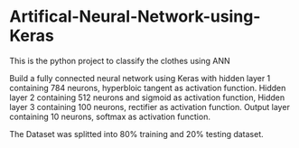 # Artifical-Neural-Network-using-Keras
This is the python project to classify the clothes using ANN 

Build a fully connected neural network using Keras with hidden layer 1 containing 784 neurons, hyperbloic tangent as activation function.
Hidden layer 2 containing 512 neurons and sigmoid as activation function, Hidden layer 3 containing 100 neurons, rectifier as activation function. Output layer containing 10 neurons, softmax as activation function. 

The Dataset was splitted into 80% training and 20% testing dataset. 
